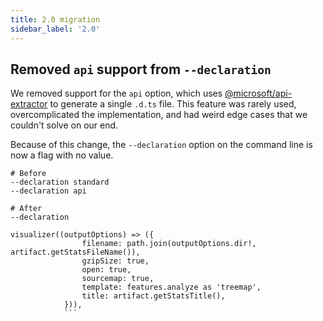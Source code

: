 ```yaml
---
title: 2.0 migration
sidebar_label: '2.0'
---
```


## Removed `api` support from `--declaration`

We removed support for the `api` option, which uses
[@microsoft/api-extractor](https://api-extractor.com/) to generate a single `.d.ts` file. This
feature was rarely used, overcomplicated the implementation, and had weird edge cases that we
couldn't solve on our end.

Because of this change, the `--declaration` option on the command line is now a flag with no value.

```shell
# Before
--declaration standard
--declaration api

# After
--declaration
```

````
visualizer((outputOptions) => ({
				filename: path.join(outputOptions.dir!, artifact.getStatsFileName()),
				gzipSize: true,
				open: true,
				sourcemap: true,
				template: features.analyze as 'treemap',
				title: artifact.getStatsTitle(),
			})),
			```
````
